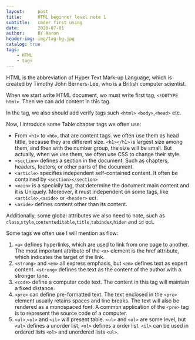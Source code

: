 ```yaml
---
layout:     post
title:      HTML beginner level note 1
subtitle:   cmder first using
date:       2020-07-01
author:     BY Aaron
header-img: img/tag-bg.jpg
catalog: true
tags:
    - HTML
    - tags
---
```


HTML is the abbreviation of Hyper Text Mark-up Language, which is created by Timothy John Berners-Lee, who is a British computer scientist.

When we start write HTML document, wo must write first tag, `<!DOTYPE html>`. Then we can add content in this tag.

In the tag, we also should add verify tags such `<html>` `<body>`,`<head>` etc.

Now, I introduce some Table chapter tags we often use:
* From `<h1>` to `<h6>`, that are content tags. we often use them as head tittle, because they are different size. `<h1></h1>` is largest size among them, and then with the number group, the size will be small. But actually, when we use them, we often use CSS to change their style.
* `<section>` defines a section in the document. Such as chapters, headers, footers, or other parts of the document.
* `<article>` specifies independent self-contained content. It often be contained by `<section></section>`
* `<main>` is a specially tag, that determine the document main content and it is Uniquely. Moreover, it must independent on some tags, like `<article>`,`<aside>` or `<header>` ect.
* `<aside>` defines content other than its content.

Additionally, some global attributes we also need to note, such as `class`,`style`,`contenteditable`,`title`,`tabindex`,`hiden` and `id` ect.

Some tags we often use I will mention as flow:
1. `<a>` defines hyperlinks, which are used to link from one page to another. The most important attribute of the `<a>` element is the href attribute, which indicates the target of the link.
2. `<strong>` and `<em>` all express emphasis, but `<em>` defines text as expert content. `<strong>` defines the text as the content of the author with a stronger tone.
3. `<code>` define a computer code text. The content in this tag will maintain a fixed distance.
4. `<pre>` can define pre-formatted text. The text enclosed in the `<pre>` element usually retains spaces and line breaks. The text will also be rendered as a monospaced font. A common application of the `<pre>` tag is to represent the source code of a computer.
5. `<ul>`,`<ol>` and `<il>` will present table. `<ul>` and `<ol>` are some level, but `<ul>` defines a unorder list, `<ol>` defines a order list. `<il>` can be used in ordered lists `<ol>` and unordered lists `<ul>`.